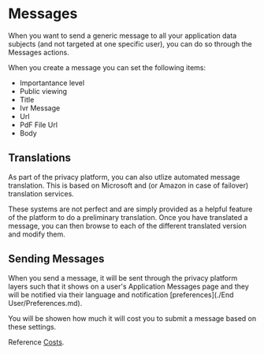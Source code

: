 # Messages

When you want to send a generic message to all your application data subjects (and not targeted at one specific user), you can do so through the Messages actions.

When you create a message you can set the following items:

-   Importantance level
-   Public viewing
-   Title
-   Ivr Message
-   Url
-   PdF File Url
-   Body

##  Translations

As part of the privacy platform, you can also utlize automated message translation.  This is based on Microsoft and (or Amazon in case of failover) translation services.

These systems are not perfect and are simply provided as a helpful feature of the platform to do a preliminary translation.  Once you have translated a message, you can then browse to each of the different translated version and modify them.

##  Sending Messages

When you send a message, it will be sent through the privacy platform layers such that it shows on a user's Application Messages page and they will be notified via their language and notification [preferences](./End User/Preferences.md).

You will be showen how much it will cost you to submit a message based on these settings.

Reference [Costs](./Costs.md).
